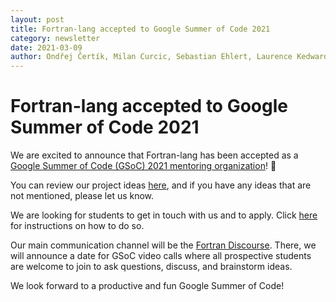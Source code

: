 ```yaml
---
layout: post
title: Fortran-lang accepted to Google Summer of Code 2021
category: newsletter
date: 2021-03-09
author: Ondřej Čertík, Milan Curcic, Sebastian Ehlert, Laurence Kedward, Arjen Markus, Brad Richardson, Damian Rouson, Marshall Ward
---
```

# Fortran-lang accepted to Google Summer of Code 2021
We are excited to announce that Fortran-lang has been accepted as a [Google Summer of Code (GSoC) 2021 mentoring organization](https://summerofcode.withgoogle.com/organizations/6633903353233408)! 🎉

You can review our project ideas
[here](https://github.com/fortran-lang/fortran-lang.org/wiki/GSoC-2021-Project-ideas),
and if you have any ideas that are not mentioned, please let us know.

We are looking for students to get in touch with us and to apply.
Click [here](https://github.com/fortran-lang/fortran-lang.org/wiki/GSoC-2021-Student-instructions)
for instructions on how to do so.

Our main communication channel will be the [Fortran Discourse](https://fortran-lang.discourse.group/).
There, we will announce a date for GSoC video calls where all prospective
students are welcome to join to ask questions, discuss, and brainstorm ideas.

We look forward to a productive and fun Google Summer of Code!
